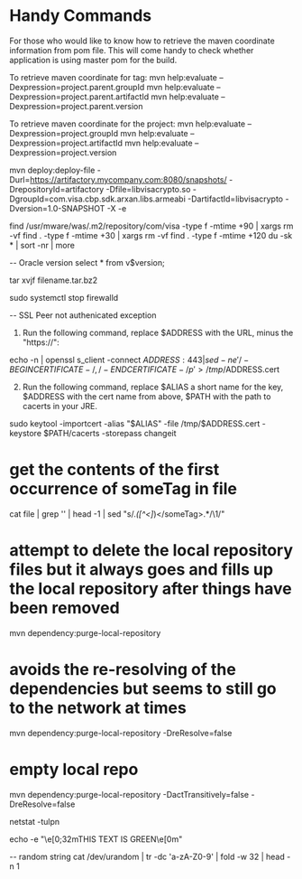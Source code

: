 Handy Commands
==============

For those who would like to know how to retrieve the maven coordinate information from pom file. This will come handy to check whether application is using master pom for the build.

To retrieve maven coordinate for <parent> tag:
mvn help:evaluate –Dexpression=project.parent.groupId
mvn help:evaluate –Dexpression=project.parent.artifactId
mvn help:evaluate –Dexpression=project.parent.version

To retrieve maven coordinate for the project:
mvn help:evaluate –Dexpression=project.groupId
mvn help:evaluate –Dexpression=project.artifactId
mvn help:evaluate –Dexpression=project.version

mvn deploy:deploy-file -Durl=https://artifactory.mycompany.com:8080/snapshots/ -DrepositoryId=artifactory -Dfile=libvisacrypto.so -DgroupId=com.visa.cbp.sdk.arxan.libs.armeabi -DartifactId=libvisacrypto -Dversion=1.0-SNAPSHOT -X -e

find /usr/mware/was/.m2/repository/com/visa -type f -mtime +90 | xargs rm -vf
find . -type f -mtime +30 | xargs rm -vf
find . -type f -mtime +120
du -sk * | sort -nr | more

-- Oracle version
select * from v$version;

tar xvjf filename.tar.bz2

sudo systemctl stop firewalld

-- SSL Peer not authenicated exception
1. Run the following command, replace $ADDRESS with the URL, minus the "https://":

echo -n | openssl s_client -connect $ADDRESS:443 | sed -ne '/-BEGIN CERTIFICATE-/,/-END CERTIFICATE-/p' > /tmp/$ADDRESS.cert

2. Run the following command, replace $ALIAS a short name for the key, $ADDRESS with the cert name from above, $PATH with the path to cacerts in your JRE.

sudo keytool -importcert -alias "$ALIAS" -file /tmp/$ADDRESS.cert -keystore $PATH/cacerts -storepass changeit

# get the contents of the first occurrence of someTag in file
cat file | grep '<someTag>' | head -1 | sed "s/.*<someTag>\([^<]*\)<\/someTag>.*/\1/"

# attempt to delete the local repository files but it always goes and fills up the local repository after things have been removed
mvn dependency:purge-local-repository

# avoids the re-resolving of the dependencies but seems to still go to the network at times
mvn dependency:purge-local-repository -DreResolve=false

# empty local repo
mvn dependency:purge-local-repository -DactTransitively=false -DreResolve=false

netstat -tulpn

echo -e "\e[0;32mTHIS TEXT IS GREEN\e[0m"

-- random string
cat /dev/urandom | tr -dc 'a-zA-Z0-9' | fold -w 32 | head -n 1
